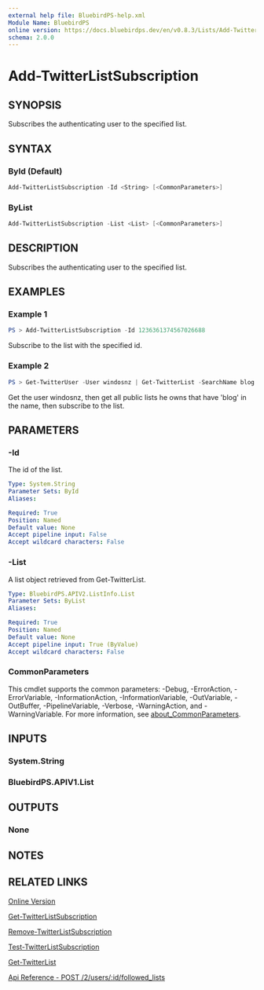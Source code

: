 ```yaml
---
external help file: BluebirdPS-help.xml
Module Name: BluebirdPS
online version: https://docs.bluebirdps.dev/en/v0.8.3/Lists/Add-TwitterListSubscription
schema: 2.0.0
---
```


# Add-TwitterListSubscription

## SYNOPSIS

Subscribes the authenticating user to the specified list.

## SYNTAX

### ById (Default)

```powershell
Add-TwitterListSubscription -Id <String> [<CommonParameters>]
```

### ByList

```powershell
Add-TwitterListSubscription -List <List> [<CommonParameters>]
```

## DESCRIPTION

Subscribes the authenticating user to the specified list.

## EXAMPLES

### Example 1

```powershell
PS > Add-TwitterListSubscription -Id 1236361374567026688
```

Subscribe to the list with the specified id.

### Example 2

```powershell
PS > Get-TwitterUser -User windosnz | Get-TwitterList -SearchName blog | Add-TwitterListSubscription
```

Get the user windosnz, then get all public lists he owns that have 'blog' in the name, then subscribe to the list.

## PARAMETERS

### -Id

The id of the list.

```yaml
Type: System.String
Parameter Sets: ById
Aliases:

Required: True
Position: Named
Default value: None
Accept pipeline input: False
Accept wildcard characters: False
```

### -List

A list object retrieved from Get-TwitterList.

```yaml
Type: BluebirdPS.APIV2.ListInfo.List
Parameter Sets: ByList
Aliases:

Required: True
Position: Named
Default value: None
Accept pipeline input: True (ByValue)
Accept wildcard characters: False
```

### CommonParameters

This cmdlet supports the common parameters: -Debug, -ErrorAction, -ErrorVariable, -InformationAction, -InformationVariable, -OutVariable, -OutBuffer, -PipelineVariable, -Verbose, -WarningAction, and -WarningVariable. For more information, see [about_CommonParameters](http://go.microsoft.com/fwlink/?LinkID=113216).

## INPUTS

### System.String

### BluebirdPS.APIV1.List

## OUTPUTS

### None

## NOTES

## RELATED LINKS

[Online Version](https://docs.bluebirdps.dev/en/v0.8.3/Lists/Add-TwitterListSubscription)

[Get-TwitterListSubscription](https://docs.bluebirdps.dev/en/v0.8.3/Lists/Get-TwitterListSubscription)

[Remove-TwitterListSubscription](https://docs.bluebirdps.dev/en/v0.8.3/Lists/Remove-TwitterListSubscription)

[Test-TwitterListSubscription](https://docs.bluebirdps.dev/en/v0.8.3/Lists/Test-TwitterListSubscription)

[Get-TwitterList](https://docs.bluebirdps.dev/en/v0.8.3/Lists/Get-TwitterList)

[Api Reference - POST /2/users/:id/followed_lists](https://developer.twitter.com/en/docs/twitter-api/lists/list-follows/api-reference/post-users-id-followed-lists)

